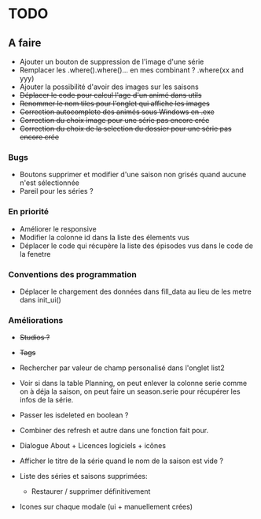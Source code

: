 # TODO

## A faire
- Ajouter un bouton de suppression de l'image d'une série
- Remplacer les .where().where()... en mes combinant ? .where(xx and yyy)
- Ajouter la possibilité d'avoir des images sur les saisons
- ~~Déplacer le code pour calcul l'age d'un animé dans utils~~
- ~~Renommer le nom tiles pour l'onglet qui affiche les images~~
- ~~Correction autocomplete des animés sous Windows en .exe~~
- ~~Correction du choix image pour une série pas encore crée~~
- ~~Correction du choix de la selection du dossier pour une série pas encore crée~~

### Bugs
- Boutons supprimer et modifier d'une saison non grisés quand aucune n'est sélectionnée
- Pareil pour les séries ?

### En priorité
- Améliorer le responsive
- Modifier la colonne id dans la liste des élements vus
- Déplacer le code qui récupère la liste des épisodes vus dans le code de la fenetre
### Conventions des programmation
- Déplacer le chargement des données dans fill_data au lieu de les metre dans init_ui()

### Améliorations
- ~~Studios ?~~
- ~~Tags~~
- Rechercher par valeur de champ personalisé dans l'onglet list2
- Voir si dans la table Planning, on peut enlever la colonne serie comme on à déja la saison, on peut faire un season.serie pour récupérer les infos de la série.
- Passer les isdeleted en boolean ?
- Combiner des refresh et autre dans une fonction fait pour.
- Dialogue About + Licences logiciels + icônes
- Afficher le titre de la série quand le nom de la saison est vide ?
- Liste des séries et saisons supprimées:
  - Restaurer / supprimer définitivement

- Icones sur chaque modale (ui + manuellement crées)